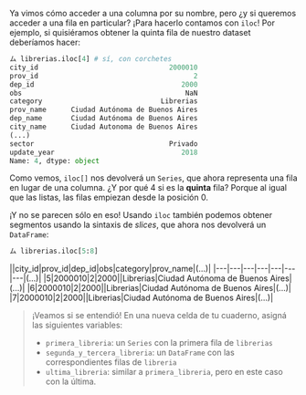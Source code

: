 Ya vimos cómo acceder a una columna por su nombre, pero ¿y si queremos acceder a una fila en particular? ¡Para hacerlo contamos con `iloc`!  Por ejemplo, si quisiéramos obtener la quinta fila de nuestro dataset deberíamos hacer:

```python
ム librerias.iloc[4] # sí, con corchetes
city_id                                2000010
prov_id                                      2
dep_id                                    2000
obs                                        NaN
category                             Librerias
prov_name      Ciudad Autónoma de Buenos Aires
dep_name       Ciudad Autónoma de Buenos Aires
city_name      Ciudad Autonoma de Buenos Aires
(...)
sector                                 Privado
update_year                               2018
Name: 4, dtype: object
```

Como vemos, `iloc[]` nos devolverá un `Series`, que ahora representa una fila en lugar de una columna. ¿Y por qué 4 si es la **quinta** fila? Porque al igual que las listas, las filas empiezan desde la posición 0. 

¡Y no se parecen sólo en eso! Usando `iloc` también podemos obtener segmentos usando la sintaxis de _slices_, que ahora nos devolverá un `DataFrame`: 

```python
ム librerias.iloc[5:8]
```

||city_id|prov_id|dep_id|obs|category|prov_name|(...)|
|---|---|---|---|---|---|---|(...)|
|5|2000010|2|2000||Librerias|Ciudad Autónoma de Buenos Aires|(...)|
|6|2000010|2|2000||Librerias|Ciudad Autónoma de Buenos Aires|(...)|
|7|2000010|2|2000||Librerias|Ciudad Autónoma de Buenos Aires|(...)|


> ¡Veamos si se entendió! En una nueva celda de tu cuaderno, asigná las siguientes variables: 
> 
> * `primera_libreria`: un `Series` con la primera fila de `librerias`
> * `segunda_y_tercera_libreria`: un `DataFrame` con las correspondientes filas de `libreria`
> * `ultima_libreria`: similar a `primera_libreria`, pero en este caso con la última.
